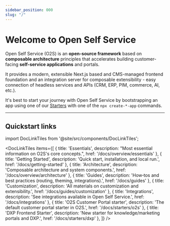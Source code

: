 ```yaml
---
sidebar_position: 000
slug: "/"
---
```


# Welcome to Open Self Service

Open Self Service (O2S) is an **open‑source framework** based on **composable architecture** principles that accelerates building customer-facing **self‑service applications** and portals.

It provides a modern, extensible Next.js based  and CMS-managed frontend foundation and an integration server for composable extensibility - easy connection of headless services and APIs (CRM, ERP, PIM, commerce, AI, etc.).

It's best to start your journey with Open Self Service by bootstrapping an app using one of our [Starters](./starters/overview) with one of the ``npx create-*-app`` commands.

---

## Quickstart links

import DocLinkTiles from '@site/src/components/DocLinkTiles';

<DocLinkTiles
    items={[
        { title: 'Essentials', description: "Most essential information on O2S's core concepts.", href: '/docs/overview/essentials' },
        { title: 'Getting Started', description: 'Quick start, installation, and local run.', href: '/docs/getting-started' },
        { title: 'Architecture', description: 'Composable architecture and system components.', href: '/docs/overview/architecture' },
        { title: 'Guides', description: 'How‑tos and best practices (routing, theming, integrations).', href: '/docs/guides' },
        { title: 'Customization', description: 'All materials on customization and extensibility.', href: '/docs/guides/customization' },
        { title: 'Integrations', description: 'See integrations available in Open Self Service.', href: '/docs/integrations' },
        { title: 'O2S Customer Portal starter', description: 'The default customer portal starter in O2S.', href: '/docs/starters/o2s' },
        { title: 'DXP Frontend Starter', description: 'New starter for knowledge/marketing portals and DXP.', href: '/docs/starters/dxp' },
    ]}
/>



